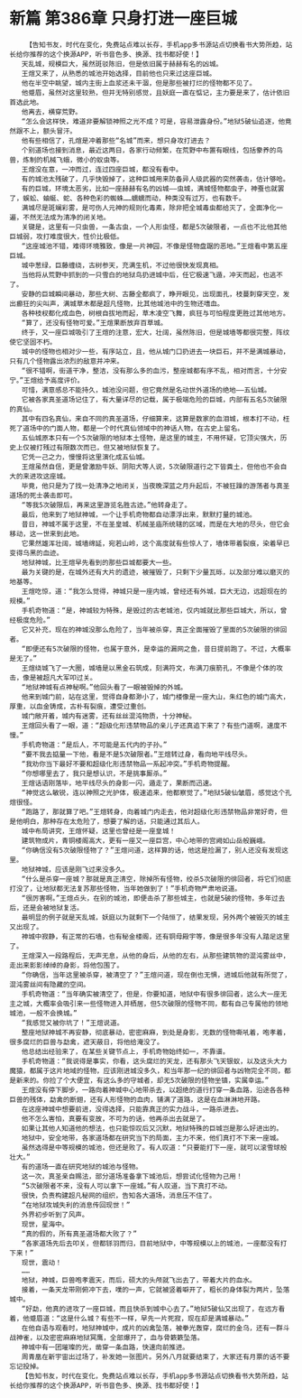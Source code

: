 # 新篇 第386章 只身打进一座巨城
        【告知书友，时代在变化，免费站点难以长存，手机app多书源站点切换看书大势所趋，站长给你推荐的这个换源APP，听书音色多、换源、找书都好使！】
       天乱城，规模巨大，虽然斑驳陈旧，但是依旧属于赫赫有名的凶城。
       王煊又来了，从熟悉的城池开始选择，目前他也只来过这座巨城。
       他在半空中眺望，城内主街上血浆还未干涸，但是那些被打烂的怪物都不见了。
       他蹙眉，虽然对这里较熟，但并无特别感觉，且妖庭一直在惦记，主力要是来了，估计依旧首选此地。
       他离去，横穿荒野。
       “怎么会这样快，难道非要解锁神照之光不成？可是，容易泄露身份。”地狱5破仙追逐，他竟然跟不上，额头冒汗。
       他有些相信了，孔煊是冲着那些“名城”而来，想只身攻打进去？
       个别道场也接到消息，最近这两日，各家行动频繁，在荒野中布置有眼线，包括豢养的鸟兽，炼制的机械飞蛾，微小的蚁虫等。
       王煊没在意，一冲而过，连过四座巨城，都没有看中。
       有的城池太残破了，几乎快毁掉了，这种巨城用来防备异人级武器的突然袭击，估计够呛。
       有的巨城，环境太恶劣，比如一座赫赫有名的凶城——虫城，满城怪物都虫子，神蚕也就罢了，蜈蚣、蚰蜒、蛇、各种色彩的蜘蛛……蠕蠕而动，种类没有过万，也有数千。
       满城尽是斑斓彩雾，是可伤人元神的规则化毒素，除非把全城毒虫都给灭了，全面净化一遍，不然无法成为清净的闭关地。
       关键是，这里有一只虫兽，一条古虫，一个人形虫怪，都是5次破限者，一点也不比他其他巨城弱，攻打难度很大，性价比极低。
       “这座城池不错，难得环境雅致，像是一片神园，不像是怪物盘踞的恶地。”王煊看中第五座巨城。
       城中葱绿，巨藤缠绕，古树参天，充满生机，不过他很快发现真相。
       当他将从荒野中抓到的一只雪白的地狱鸟扔进城中后，任它极速飞遁，冲天而起，也逃不了。
       安静的巨城瞬间暴动，那些大树、古藤全都疯了，睁开眼见，出现面孔，枝蔓刺穿天空，发出癫狂的尖叫声，满城草木都是超凡怪物，比其他城池中的生物还嗜血。
       各种枝杈都化成血色，树根自拔地而起，草木凌空飞舞，疯狂与可怕程度更胜过其他地方。
       “算了，还没有怪物可爱。”王煊果断放弃百草城。
       终于，又一座巨城吸引了王煊的注意，宏大，壮阔，虽然陈旧，但是城墙等都很完整，阵纹使它坚固不朽。
       城中的怪物也相对少一些，有序站立，且，他从城门口扔进去一块巨石，并不是满城暴动，只有几个怪物露出浓烈的敌意并冲来。
       “很不错啊，街道干净，整洁，没有那么多的血污，整座城都有序不乱，相对而言，十分安宁。”王煊给予高度评价。
       可惜，满意感总不能持久，城池没问题，但它竟然是名动世外道场的绝地——五仙城。
       它被各家真圣道场记住了，有大量详尽的记载，属于极端危险的巨城，内部有五名5次破限的真仙。
       其中有四名真仙，来自不同的真圣道场，仔细算来，这算是数家的血泪城，根本打不动，枉死了道场中的门面人物，都是一个时代真仙领域中的神话人物，在古史上留名。
       五仙城原本只有一个5次破限的地狱本土怪物，是这里的城主，不用怀疑，它顶尖强大，历史上仅被打残过有限数次而已，但又被地狱恢复了。
       它凭一己之力，慢慢将这里演化成五仙城。
       王煊虽然自信，更是曾激励牛妖、阴阳犬等人说，5次破限道行之下皆粪土，但他也不会自大的来进攻这座城。
       毕竟，他只是为了找一处清净之地闭关，当夜晚深蓝之月升起后，不被狂躁的游荡者与真圣道场的死士袭击即可。
       “等我5次破限后，再来这里游览名胜古迹。”他转身走了。
       最后，他来到了地狱神城，一个让手机奇物都自动漂浮出来，默默打量的城池。
       昔日，神城不属于这里，不在圣皇城、机械圣庙所统辖的区域，而是在大地的尽头，但它会移动，这一世来到此地。
       它果然雄浑壮阔，城墙绵延，宛若山岭，这个高度就有些惊人了，墙体带着裂痕，染着早已变得乌黑的血迹。
       地狱神城，比王煊早先看到的那些巨城都要大一些。
       最为关键的是，在城外还有大片的遗迹，被摧毁了，只剩下少量瓦砾，以及部分难以磨灭的地基等。
       王煊吃惊，道：“我怎么觉得，神城只是一座内城，曾经还有外城，巨大无边，远超现在的规模。”
       手机奇物道：“是，神城较为特殊，是毁过的古老城池，仅内城就比那些巨城大，所以，曾经极度危险。”
       它又补充，现在的神城没那么危险了，当年被杀穿，真正全面摧毁了里面的5次破限的徘回者。
       “即便还有5次破限的怪物，也属于意外，是幸运的漏网之鱼，昔日提前跑了。不过，大概率是无了。”
       王煊绕城飞了一大圈，城墙是以黑金石筑成，刻满符文，布满刀痕箭孔，不像是个体的攻击，像是被超凡大军叩过关。
       “地狱神城有点神秘啊。”他回头看了一眼被毁掉的外城。
       他来到城门前，站在这里，觉得自身都渺小了，城门楼像是一座大山，朱红色的城门高大，厚重，以血金铸成，古朴有裂痕，遭受过重创。
       城门敞开着，城内有迷雾，还有丝丝混沌物质，十分神秘。
       王煊回头看了一眼，道：“超级化形违禁物品的亲儿子还真追下来了？有些门道啊，速度不慢。”
       手机奇物道：“是后人，不可能是五代内的子孙。”
       “要不我去掂量一下他，看是不是5次破限者。”王煊转过身，看向地平线尽头。
       “我劝你当下最好不要和超级化形违禁物品一系起冲突。”手机奇物提醒。
       “你想哪里去了，我只是想认识，不是挑事厮杀。”
       王煊话语刚落毕，地平线尽头的身影一闪，遁走了，果断而迅速。
       “神觉这么敏锐，连以神照之光护体，极速追来，他都察觉了。”地狱5破仙皱眉，感觉这个孔煊很怪。
       “跑路了，那就算了吧。”王煊转身，向着城门内走去，他对超级化形违禁物品非常好奇，但是他明白，那种存在太危险了，想要了解的话，只能通过其后人。
       城中布局讲究，王煊怀疑，这里也曾经是一座皇城！
       建筑物成片，青铜楼阁高大，更有一座又一座巨宫，中心地带的宫阙如山岳般巍峨。
       “你确信没有5次破限怪物了？”王煊问道，这样算的话，他这是捡漏了，别人还没有发现这里。
       地狱神城，应该是刚飞过来没多久。
       “什么是杀穿一座城？那就是真正清空，除掉所有怪物，绞杀5次破限的徘回者，将它们彻底打没了，让地狱都无法复苏那些怪物，当年她做到了！”手机奇物严肃地说道。
       “很厉害啊。”王煊点头，在别的城池，即便击杀了那些城主，也就是5破的怪物，多年过去后，还是会被地狱复活。
       最明显的例子就是天乱城，妖庭以为就剩下一个陆恒了，结果发现，另外两个被毁灭的城主又出现了。
       神城中寂静，有正常的石墙，也有秘金楼阁，还有铜母殿宇等，像是很多年没有人踏足这里了。
       王煊深入一段路程后，无声无息，从他的身后，从他的左右，从那些建筑物的混沌雾丝中，走出来影影绰绰的身影，将他包围了。
       “你确信，当年这里被杀穿，被清空了？”王煊问道，现在倒也无惧，进城后他就有所觉了，混沌雾丝间有隐藏的空间。
       手机奇物道：“当年确实被清空了，但是，你要知道，地狱中有很多徘回者，这么大一座无主之城，大概率会吸引来一些怪物进入并栖居，但5次破限的怪物不同，都有自己专属他的领地城池，一般不会换城。”
       “我感觉又被你坑了！”王煊说道。
       整座地狱神城不再安静，彻底暴动，密密麻麻，到处是身影，无数的怪物嘶吼着，咆孝着，很多腐烂的巨兽与勐禽，遮天蔽日，将他给淹没了。
       他总结出经验来了，在某些关键节点上，手机奇物始终如一，不靠谱。
       手机奇物道：“我说得是事实，你看，这头腐烂的天龙，还有那头飞天银蚁，以及这头大力魔猿，都属于这片地域的怪物，应该刚进城没多久，和当年那一纪的徘回者与凶物完全不同，都是新来的。你捡了个大便宜，有这么多的守城者，却无5次破限的怪物坐镇，实属幸运。”
       王煊没有停下脚步，一路向着神城中心地带杀去，以超绝的道行打穿一条血路，沿途各各种巨兽的残体，勐禽的断翅，还有人形怪物的血肉，铺满了道路，这是在血淋淋地开路。
       在这座神城中想要前进，没得选择，只能靠真正的实力战斗，一路杀进去。
       他不怎么害怕，真要有变故，不可为的话，他再杀出去就是了。
       如果让其他人知道他的想法，也只能惊叹后又沉默，地狱特殊的巨城岂是那么好进出的。
       地狱中，安全地带，各家道场都在研究当下的局面，主力不来，他们真打不下来一座城。
       虽然选得是中等规模的城池，但还是败了。有人叹道：“只要能打下一座，就可以滚雪球般壮大。”
       有的道场一直在研究地狱的城池与怪物。
       这一次，真圣亲自赐法，部分道场准备拿下城池后，想尝试化怪物为己用！
       “5次破限者不来，没有人可以拿下一座城。”有人叹道，当下真打不动。
       很快，负责构建超凡秘网的组织，告知各大道场，消息压不住了。
       “在地狱攻城失利的消息传回现世！”
       外界初步听到了风声。
       现世，星海中。
       “真的假的，所有真圣道场都大败了？”
       “各家道场先后去叩关，但都铩羽而归，目前地狱中，中等规模以上的城池，一座都没有打下来！”
       现世，震动！
       ……
       地狱，神城，巨兽咆孝震天，而后，硕大的头颅就飞出去了，带着大片的血水。
       接着，一条天龙带刚俯冲下去，噗的一声，它就被竖着噼开了，粗长的身体裂为两片，坠落城中。
       “好勐，他真的进攻了一座巨城，而且快杀到城中心去了。”地狱5破仙又出现了，在远方看着，他蹙眉道：“这是什么城？有些不一样，早先一片死寂，现在却是满城暴动。”
       在他自语与观看时，地狱神城中，成片的凶禽坠落，被拳光轰穿，腐烂的金乌，还有一群斗战神雀，以及密密麻麻地狱冥鹰，全部爆开了，血与骨簌簌坠落。
       神城中有一团璀璨的光，凿穿一条血路，快速向前推进。
       周青凰在新宇宙出过场了，补发她一张图片。另外八月就要结束了，大家还有月票的话不要忘记投掉。
       【告知书友，时代在变化，免费站点难以长存，手机app多书源站点切换看书大势所趋，站长给你推荐的这个换源APP，听书音色多、换源、找书都好使！】